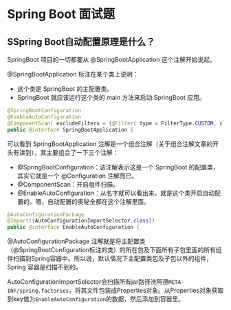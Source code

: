 # Spring Boot 面试题

## SSpring Boot自动配置原理是什么？

SpringBoot 项目的一切都要从 @SpringBootApplication 这个注解开始说起。

@SpringBootApplication 标注在某个类上说明：

* 这个类是 SpringBoot 的主配置类。
* SpringBoot 就应该运行这个类的 main 方法来启动 SpringBoot 应用。

```java
@SpringBootConfiguration 
@EnableAutoConfiguration 
@ComponentScan( excludeFilters = {@Filter( type = FilterType.CUSTOM, classes = {TypeExcludeFilter.class} ), @Filter( type = FilterType.CUSTOM, classes = {AutoConfigurationExcludeFilter.class} )} ) 
public @interface SpringBootApplication { 
```

可以看到 SpringBootApplication 注解是一个组合注解（关于组合注解文章的开头有讲到），其主要组合了一下三个注解：

* @SpringBootConfiguration：该注解表示这是一个 SpringBoot 的配置类，其实它就是一个 @Configuration 注解而已。
* @ComponentScan：开启组件扫描。
* @EnableAutoConfiguration：从名字就可以看出来，就是这个类开启自动配置的。嗯，自动配置的奥秘全都在这个注解里面。

```java
@AutoConfigurationPackage 
@Import({AutoConfigurationImportSelector.class}) 
public @interface EnableAutoConfiguration { 
```

@AutoConfigurationPackage 注解就是将主配置类（@SpringBootConfiguration标注的类）的所在包及下面所有子包里面的所有组件扫描到Spring容器中。所以说，默认情况下主配置类包及子包以外的组件，Spring 容器是扫描不到的。

AutoConfigurationImportSelector会扫描所有jar路径洗阿德`META-INF/spring.factories`，将其文件包装成Properties对象。从Properties对象获取到key值为`EnableAutoConfiguration`的数据，然后添加到容器里。

